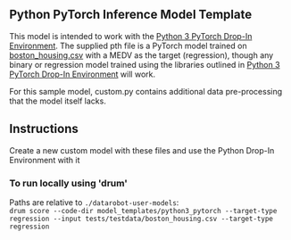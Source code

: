 ## Python PyTorch Inference Model Template


This model is intended to work with the [Python 3 PyTorch Drop-In Environment](../../public_dropin_environments/python3_pytorch/).
The supplied pth file is a PyTorch model trained on [boston_housing.csv](../../tests/testdata/boston_housing.csv)
with a MEDV as the target (regression), though any binary or regression model trained using the libraries
outlined in [Python 3 PyTorch Drop-In Environment](../../public_dropin_environments/python3_pytorch/) will work.

For this sample model, custom.py contains additional data pre-processing that the model itself lacks.

## Instructions
Create a new custom model with these files and use the Python Drop-In Environment with it

### To run locally using 'drum'
Paths are relative to `./datarobot-user-models`:   
`drum score --code-dir model_templates/python3_pytorch --target-type regression --input tests/testdata/boston_housing.csv --target-type regression`